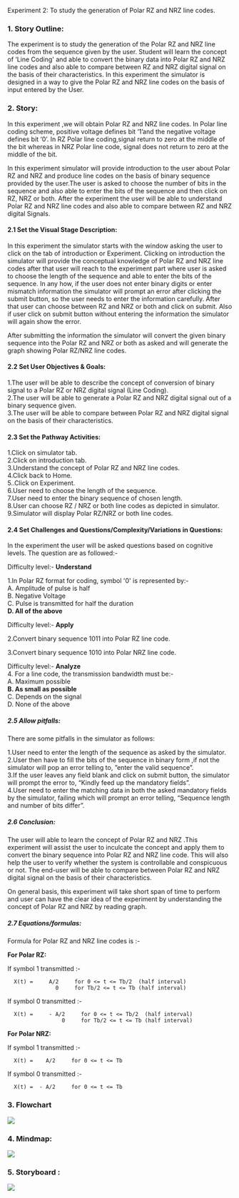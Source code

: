 
Experiment 2: To study the generation of Polar RZ and NRZ line codes.

### 1. Story Outline:

The experiment is to study the generation of the Polar RZ and NRZ line codes from the sequence given by the user. Student will learn the concept of ‘Line Coding' and able to convert the binary data into Polar RZ and NRZ line codes and also able to compare between RZ and NRZ digital signal on the basis of their characteristics. In this experiment the simulator is designed in a way to give the Polar RZ and NRZ line codes on the basis of input entered by the User.

### 2. Story:

In this experiment ,we will obtain Polar RZ and NRZ  line codes. In Polar line coding scheme, positive voltage defines bit ‘1’and the negative voltage defines bit ‘0’. In RZ Polar line coding,signal return to zero at the middle of the bit whereas in NRZ Polar line code, signal does not return to zero at the middle of the bit.

In this experiment simulator will provide introduction to the user about Polar RZ and NRZ and produce line codes on the basis of binary sequence provided by the user.The user is asked to choose the number of bits in the sequence and also able to enter the bits of the sequence and then click on RZ, NRZ or both. After the experiment the user will be able to understand Polar RZ and NRZ line codes and also able to compare between RZ and NRZ digital Signals.

#### 2.1 Set the Visual Stage Description:

In this experiment the simulator starts with the window asking the user to click on the tab of introduction or Experiment. Clicking on introduction the simulator will provide the conceptual knowledge of Polar RZ and NRZ line codes after that user will reach to the experiment part where user is asked to choose the length of the sequence and able to enter the bits of the sequence. In any how, if the user does not enter binary digits or enter mismatch information the simulator will prompt an error after clicking the submit button, so the user needs to enter the information carefully. After that user can choose between RZ and NRZ or both and click on submit. Also if user click on submit button without entering the information the simulator will again show the error.

After submitting the information the simulator will convert the given binary sequence into the Polar RZ and NRZ or both as asked and will generate the graph showing Polar RZ/NRZ line codes.

#### 2.2 Set User Objectives & Goals:

1.The user will be able to describe the concept of conversion of binary signal to a Polar RZ or NRZ digital signal (Line Coding).<br>
2.The user will be able to generate a Polar RZ and NRZ digital signal out of a binary sequence given.<br>
3.The user will be able to compare between Polar RZ and NRZ digital signal on the basis of their characteristics.<br>

#### 2.3 Set the Pathway Activities:

1.Click on simulator tab.<br>
2.Click on introduction tab.<br>
3.Understand the concept of Polar RZ and NRZ line codes.<br>
4.Click back to Home.<br>
5..Click on Experiment.<br>
6.User need to choose the length of the sequence.<br>
7.User need to enter the binary sequence of chosen length.<br>
8.User can choose  RZ / NRZ or both line codes as depicted in simulator.<br>
9.Simulator will display Polar RZ/NRZ or both line codes.<br>

#### 2.4 Set Challenges and Questions/Complexity/Variations in Questions:

In the experiment the user will be asked questions based on cognitive levels. The question are as followed:-

Difficulty level:- <b>Understand</b>

1.In Polar RZ format for coding, symbol '0' is represented by:-<br>
 A. Amplitude of pulse is half<br>
 B. Negative Voltage<br>
 C. Pulse is transmitted for half the duration<br>
 <b>D. All of the above<br></b>
 
 
Difficulty level:- <b>Apply</b>
 
2.Convert binary sequence 1011 into Polar RZ line code.<br>

3.Convert binary sequence 1010 into Polar NRZ line code.<br>


Difficulty level:- <b>Analyze</b>
<br>
4. For a line code, the transmission bandwidth must be:-<br>
 A. Maximum possible<br>
 <b>B. As small as possible<br></b>
 C. Depends on the signal<br>
 D. None of the above<br>
 
 
 



##### 2.5 Allow pitfalls:

There are some pitfalls in the simulator as follows:<br>

1.User need to enter the length of the sequence as asked by the simulator.<br>
2.User then have to fill the bits of the sequence in binary form ,if not the simulator will pop an error telling to, ”enter the valid sequence”.<br>
3.If the user leaves any field blank and click on submit button, the simulator will prompt the error to, “Kindly feed up the mandatory fields”.<br>
4.User need to enter the matching data in both the asked mandatory fields by the simulator, failing which will prompt an error telling, “Sequence length and number of bits 	differ”.<br>

##### 2.6 Conclusion:

The user will able to learn the concept of Polar RZ and NRZ .This experiment will assist the user to inculcate the concept and apply them to convert the binary sequence into Polar RZ and NRZ line code. This will also help the user to verify whether the system is controllable and conspicuous or not. The end-user will be able to compare between Polar RZ and NRZ digital signal on the basis of their characteristics.

On general basis, this experiment will take short span of time to perform  and user can  have the clear idea of the experiment by understanding the concept of Polar RZ and NRZ by reading graph.

##### 2.7 Equations/formulas: 
Formula for Polar RZ and NRZ line codes is :- 

<b> For Polar RZ: </b> 
      
If symbol 1 transmitted :-
      
      X(t) =     A/2     for 0 <= t <= Tb/2  (half interval) 
                   0     for Tb/2 <= t <= Tb (half interval) 
                          
  If symbol 0 transmitted :- <br>

      X(t) =     - A/2     for 0 <= t <= Tb/2  (half interval) 
                     0     for Tb/2 <= t <= Tb (half interval)  
      
<b> For Polar NRZ: </b> 
      
If symbol 1 transmitted :- 
      
      X(t) =    A/2     for 0 <= t <= Tb  
                                           
  If symbol 0 transmitted :-

      X(t) =  - A/2     for 0 <= t <= Tb 
      



### 3. Flowchart 
<img src="flowchart/Flowchart.png"/><br>


### 4. Mindmap:
<img src="mindmap/polar.png"/>


### 5. Storyboard :
<img src="storyboard/STORYBOARD.png">


